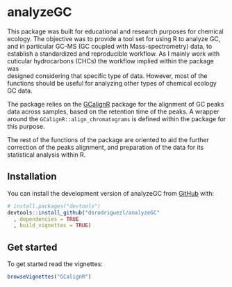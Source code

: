 
<!-- README.md is generated from README.Rmd. Please edit that file -->

# analyzeGC

<!-- badges: start -->
<!-- badges: end -->

This package was built for educational and research purposes for
chemical ecology. The objective was to provide a tool set for using R to
analyze GC, and in particular GC-MS (GC coupled with Mass-spectrometry)
data, to establish a standardized and reproducible workflow. As I mainly
work with cuticular hydrocarbons (CHCs) the workflow implied within the
package was  
designed considering that specific type of data. However, most of the
functions should be useful for analyzing other types of chemical ecology
GC data.

The package relies on the
[GCalignR](https://github.com/mottensmann/GCalignR) package for the
alignment of GC peaks data across samples, based on the retention time
of the peaks. A wrapper around the `GCalignR::align_chromatograms` is
defined within the package for this purpose.

The rest of the functions of the package are oriented to aid the further
correction of the peaks alignment, and preparation of the data for its
statistical analysis within R.

## Installation

You can install the development version of analyzeGC from
[GitHub](https://github.com/) with:

``` r
# install.packages("devtools")
devtools::install_github("dsrodriguezl/analyzeGC"
  , dependencies = TRUE
  , build_vignettes = TRUE)
```

## Get started

To get started read the vignettes:

``` r
browseVignettes("GCalignR")
```

